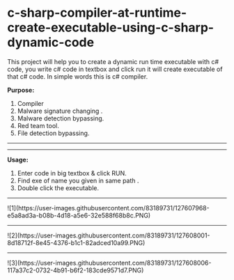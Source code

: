 # c-sharp-compiler-at-runtime-create-executable-using-c-sharp-dynamic-code
This project will help you to create a dynamic run time executable with c# code, you write c# code in textbox and click run it will create executable of that c# code. In simple words this is c# compiler.

<b>Purpose:</b>
<ol><li>Compiler </li>
  
  <li>Malware signature changing .</li>
<li>Malware detection bypassing.</li>
  <li>Red team tool.</li>
  <li>File detection bypassing.</li>
</ol><hr><hr>
<b>Usage:</b>
<ol><li>Enter code in big textbox & click RUN. </li>
  
  <li>Find exe of name you given in same path .</li>
<li>Double click the executable.</li>
</ol>
<hr>
![1](https://user-images.githubusercontent.com/83189731/127607968-e5a8ad3a-b08b-4d18-a5e6-32e588f68b8c.PNG)
<hr>
![2](https://user-images.githubusercontent.com/83189731/127608001-8d18712f-8e45-4376-b1c1-82adced10a99.PNG)
<hr>
![3](https://user-images.githubusercontent.com/83189731/127608006-117a37c2-0732-4b91-b6f2-183cde9571d7.PNG)
